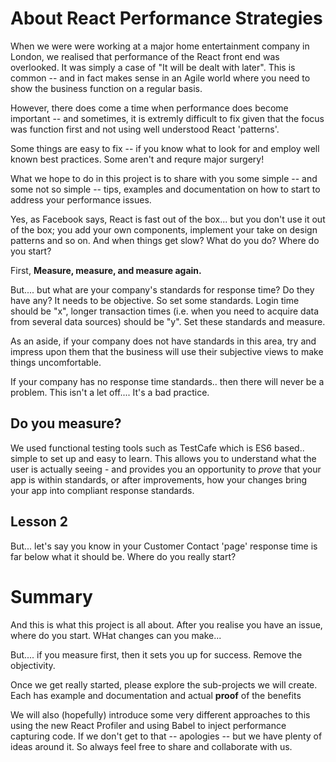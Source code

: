 # About React Performance Strategies

When we were were working at a major home entertainment company in London, we realised that performance of the React front end was overlooked.  It was simply a case of "It will be dealt with later".  This is common -- and in fact makes sense in an Agile world where you need to show the business function on a regular basis.

However, there does come a time when performance does become important -- and sometimes, it is extremly difficult to fix given that the focus was function first and not using well understood React 'patterns'.  

Some things are easy to fix -- if you know what to look for and employ well known best practices.  Some aren't and requre major surgery!

What we hope to do in this project is to share with you some simple -- and some not so simple -- tips, examples and documentation on how to start to address your performance issues.

Yes, as Facebook says, React is fast out of the box... but you don't use it out of the box; you add your own components, implement your take on design patterns and so on.  And when things get slow?  What do you do?  Where do you start?

First, **Measure, measure, and measure again.**  

But.... but what are your company's standards for response time?  Do they have any?  It needs to be objective.  So set some standards.  Login time should be "x", longer transaction times (i.e. when you need to acquire data from several data sources) should be "y".  Set these standards and measure.

As an aside, if your company does not have standards in this area, try and impress upon them that the business will use their subjective views to make things uncomfortable. 

If your company has no response time standards.. then there will never be a problem.  This isn't a let off.... It's a bad practice.

## Do you measure?

We used functional testing tools such as TestCafe which is ES6 based.. simple to set up and easy to learn.  This allows you to understand what the user is actually seeing - and provides you an opportunity to *prove* that your app is within standards, or after improvements, how your changes bring your app into compliant response standards.

## Lesson 2

But... let's say you know in your Customer Contact 'page' response time is far below what it should be.  Where do you really start?

# Summary

And this is what this project is all about.  After you realise you have an issue, where do you start.  WHat changes can you make...

But.... if you measure first, then it sets you up for success.  Remove the objectivity.

Once we get really started, please explore the sub-projects we will create.  Each has example and documentation and actual **proof** of the benefits

We will also (hopefully) introduce some very different approaches to this using the new React Profiler and using Babel to inject performance capturing code.  If we don't get to that -- apologies -- but we have plenty of ideas around it.  So always feel free to share and collaborate with us.



